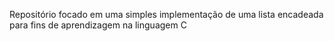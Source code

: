 Repositório focado em uma simples implementação de uma lista encadeada para fins de aprendizagem na linguagem C
